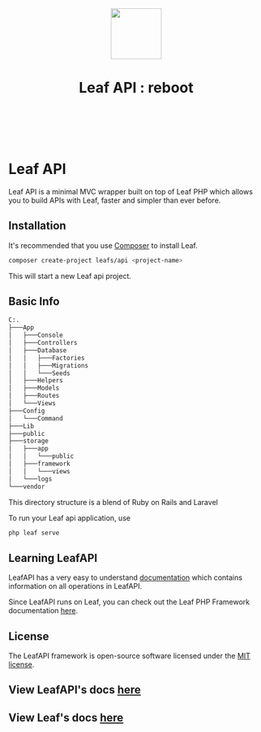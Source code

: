 <p align="center">
    <br><br>
    <img src="https://leaf-docs.netlify.app/images/logo.png" height="100"/>
    <h1 align="center">Leaf API : reboot</h1>
    <br>
    <br><br><br>
</p>

<!-- [![Latest Stable Version](https://poser.pugx.org/leafs/api/v/stable)](https://packagist.org/packages/leafs/api)
[![Total Downloads](https://poser.pugx.org/leafs/api/downloads)](https://packagist.org/packages/leafs/api)
[![License](https://poser.pugx.org/leafs/api/license)](https://packagist.org/packages/leafs/api) -->

# Leaf API

Leaf API is a minimal MVC wrapper built on top of Leaf PHP which allows you to build APIs with Leaf, faster and simpler than ever before.

## Installation

It's recommended that you use [Composer](https://getcomposer.org/) to install Leaf.

```bash
composer create-project leafs/api <project-name>
```

This will start a new Leaf api project.

## Basic Info

```bash
C:.
├───App
│   ├───Console
│   ├───Controllers
│   ├───Database
│   │   ├───Factories
│   │   ├───Migrations
│   │   └───Seeds
│   ├───Helpers
│   ├───Models
│   ├───Routes
│   └───Views
├───Config
│   └───Command
├───Lib
├───public
├───storage
│   ├───app
│   │   └───public
│   ├───framework
│   │   └───views
│   └───logs
└───vendor
```

This directory structure is a blend of Ruby on Rails and Laravel

To run your Leaf api application, use

```bash
php leaf serve
```

## Learning LeafAPI

LeafAPI has a very easy to understand [documentation](https://leafphp.netlify.app/#/leaf-api/) which contains information on all operations in LeafAPI.

Since LeafAPI runs on Leaf, you can check out the Leaf PHP Framework documentation [here](https://leafphp.netlify.app).

## License

The LeafAPI framework is open-source software licensed under the [MIT license](https://opensource.org/licenses/MIT).

## View LeafAPI's docs [here](https://leafphp.netlify.app/#/leaf-api/)

## View Leaf's docs [here](https://leafphp.netlify.app)
